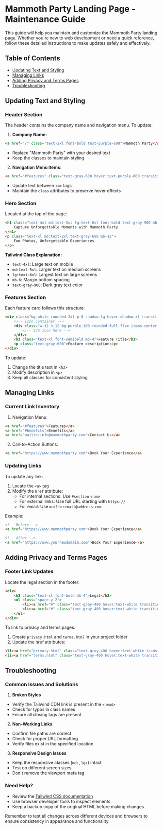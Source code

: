 # Mammoth Party Landing Page - Maintenance Guide

This guide will help you maintain and customize the Mammoth Party landing page. Whether you're new to web development or need a quick reference, follow these detailed instructions to make updates safely and effectively.

## Table of Contents
- [Updating Text and Styling](#updating-text-and-styling)
- [Managing Links](#managing-links)
- [Adding Privacy and Terms Pages](#adding-privacy-and-terms-pages)
- [Troubleshooting](#troubleshooting)

## Updating Text and Styling

### Header Section
The header contains the company name and navigation menu. To update:

1. **Company Name:**
```html
<a href="/" class="text-2xl font-bold text-purple-600">Mammoth Party</a>
```
- Replace "Mammoth Party" with your desired text
- Keep the classes to maintain styling

2. **Navigation Menu Items:**
```html
<a href="#features" class="text-gray-600 hover:text-purple-600 transition-colors duration-300">Features</a>
```
- Update text between `<a>` tags
- Maintain the `class` attributes to preserve hover effects

### Hero Section
Located at the top of the page:

```html
<h1 class="text-4xl md:text-5xl lg:text-6xl font-bold text-gray-900 mb-6 leading-tight">
    Capture Unforgettable Moments with Mammoth Party
</h1>
<p class="text-xl md:text-2xl text-gray-600 mb-12">
    Fun Photos, Unforgettable Experiences
</p>
```

**Tailwind Class Explanation:**
- `text-4xl`: Large text on mobile
- `md:text-5xl`: Larger text on medium screens
- `lg:text-6xl`: Largest text on large screens
- `mb-6`: Margin bottom spacing
- `text-gray-900`: Dark gray text color

### Features Section
Each feature card follows this structure:
```html
<div class="bg-white rounded-2xl p-8 shadow-lg hover:shadow-xl transition-shadow duration-300">
    <!-- Icon container -->
    <div class="w-12 h-12 bg-purple-100 rounded-full flex items-center justify-center mb-6">
        <!-- SVG icon here -->
    </div>
    <h3 class="text-xl font-semibold mb-4">Feature Title</h3>
    <p class="text-gray-600">Feature description</p>
</div>
```

To update:
1. Change the title text in `<h3>`
2. Modify description in `<p>`
3. Keep all classes for consistent styling

## Managing Links

### Current Link Inventory
1. Navigation Menu:
```html
<a href="#features">Features</a>
<a href="#benefits">Benefits</a>
<a href="mailto:info@mammothparty.com">Contact Us</a>
```

2. Call-to-Action Buttons:
```html
<a href="https://www.mammothparty.com">Book Your Experience</a>
```

### Updating Links
To update any link:
1. Locate the `<a>` tag
2. Modify the `href` attribute:
   - For internal sections: Use `#section-name`
   - For external links: Use full URL starting with `https://`
   - For email: Use `mailto:email@address.com`

Example:
```html
<!-- Before -->
<a href="https://www.mammothparty.com">Book Your Experience</a>

<!-- After -->
<a href="https://www.yournewdomain.com">Book Your Experience</a>
```

## Adding Privacy and Terms Pages

### Footer Link Updates
Locate the legal section in the footer:
```html
<div>
    <h3 class="text-xl font-bold mb-4">Legal</h3>
    <ul class="space-y-2">
        <li><a href="#" class="text-gray-400 hover:text-white transition-colors duration-300">Privacy Policy</a></li>
        <li><a href="#" class="text-gray-400 hover:text-white transition-colors duration-300">Terms of Service</a></li>
    </ul>
</div>
```

To link to privacy and terms pages:
1. Create `privacy.html` and `terms.html` in your project folder
2. Update the href attributes:
```html
<li><a href="privacy.html" class="text-gray-400 hover:text-white transition-colors duration-300">Privacy Policy</a></li>
<li><a href="terms.html" class="text-gray-400 hover:text-white transition-colors duration-300">Terms of Service</a></li>
```

## Troubleshooting

### Common Issues and Solutions

1. **Broken Styles**
- Verify the Tailwind CDN link is present in the `<head>`
- Check for typos in class names
- Ensure all closing tags are present

2. **Non-Working Links**
- Confirm file paths are correct
- Check for proper URL formatting
- Verify files exist in the specified location

3. **Responsive Design Issues**
- Keep the responsive classes (`md:`, `lg:`) intact
- Test on different screen sizes
- Don't remove the viewport meta tag

### Need Help?
- Review the [Tailwind CSS documentation](https://tailwindcss.com/docs)
- Use browser developer tools to inspect elements
- Keep a backup copy of the original HTML before making changes

Remember to test all changes across different devices and browsers to ensure consistency in appearance and functionality.
